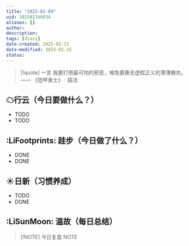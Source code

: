 ```yaml
---
title: "2025-02-09"
uid: 202502160034
aliases: []
author: 
description: 
tags: [diary]
date-created: 2025-02-15
date-modified: 2025-02-15
status: 
---
```


> [!quote] 一言
 我要打倒最可怕的邪恶，难免要撕去虚假正义的薄薄糖衣。 —— 《铠甲勇士》 · 路法

## ☁行云（今日要做什么？）

- TODO
- TODO

## :LiFootprints: 跬步（今日做了什么？）

- DONE
- DONE

## ☀日新（习惯养成）

- TODO
- DONE

## :LiSunMoon: 温故（每日总结）

> [!NOTE] 今日复盘
> NOTE
